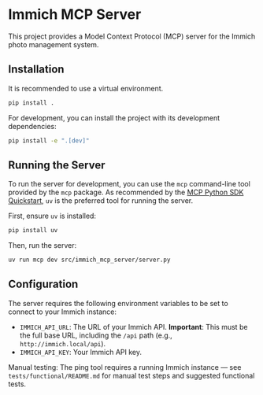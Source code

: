 # Immich MCP Server

This project provides a Model Context Protocol (MCP) server for the Immich photo management system.

## Installation

It is recommended to use a virtual environment.

```bash
pip install .
```

For development, you can install the project with its development dependencies:

```bash
pip install -e ".[dev]"
```

## Running the Server

To run the server for development, you can use the `mcp` command-line tool provided by the `mcp` package. As recommended by the [MCP Python SDK Quickstart](https://github.com/modelcontextprotocol/python-sdk#quickstart), `uv` is the preferred tool for running the server.

First, ensure `uv` is installed:
```bash
pip install uv
```

Then, run the server:

```bash
uv run mcp dev src/immich_mcp_server/server.py
```

## Configuration

The server requires the following environment variables to be set to connect to your Immich instance:

- `IMMICH_API_URL`: The URL of your Immich API. **Important**: This must be the full base URL, including the `/api` path (e.g., `http://immich.local/api`).
- `IMMICH_API_KEY`: Your Immich API key.

Manual testing: The ping tool requires a running Immich instance — see `tests/functional/README.md` for manual test steps and suggested functional tests.
